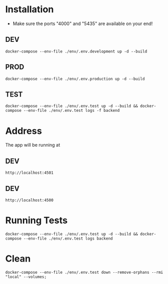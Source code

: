 # Installation
- Make sure the ports "4000" and "5435" are available on your end!
## DEV
```
docker-compose --env-file ./env/.env.development up -d --build
```
## PROD
```
docker-compose --env-file ./env/.env.production up -d --build
```

## TEST
```
docker-compose --env-file ./env/.env.test up -d --build && docker-compose --env-file ./env/.env.test logs -f backend
```

# Address
The app will be running at 
## DEV
```
http://localhost:4501
```
## DEV
```
http://localhost:4500
```

# Running Tests
```
docker-compose --env-file ./env/.env.test up -d --build && docker-compose --env-file ./env/.env.test logs backend
```

# Clean
```
docker-compose --env-file ./env/.env.test down --remove-orphans --rmi "local" --volumes;
```